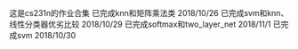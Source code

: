这是cs231n的作业合集
已完成knn和矩阵乘法类 2018/10/26
已完成svm和knn、线性分类器优劣比较 2018/10/29
已完成softmax和two_layer_net 2018/11/1
已完成svm 2018/10/30
